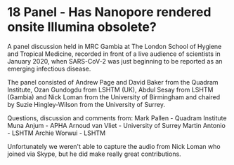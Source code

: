 # 18 Panel - Has Nanopore rendered onsite Illumina obsolete?

A panel discussion held in MRC Gambia at The London School of Hygiene and Tropical Medicine, recorded in front of a live audience of scientists in January 2020, when SARS-CoV-2 was just beginning to be reported as an emerging infectious disease.

The panel consisted of Andrew Page and David Baker from the Quadram Institute, Ozan Gundogdu from LSHTM (UK), Abdul Sesay from LSHTM (Gambia) and Nick Loman from the University of Birmingham and chaired by Suzie Hingley-Wilson from the University of Surrey.

Questions, discussion and comments from: 
Mark Pallen - Quadram Institute
Muna Anjum - APHA
Arnoud van Vliet - University of Surrey
Martin Antonio - LSHTM
Archie Worwui - LSHTM

Unfortunately we weren't able to capture the audio from Nick Loman who joined via Skype, but he did make really great contributions.


